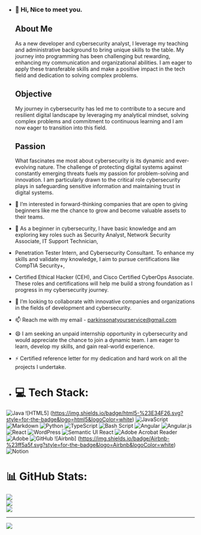 - ### 👋 Hi, Nice to meet you. 
 
  ## About Me 
  As a new developer and cybersecurity analyst, I leverage my teaching and administrative background to bring unique skills to the table.
  My journey into programming has been challenging but rewarding, enhancing my communication and organizational abilities.
  I am eager to apply these transferable skills and make a positive impact in the tech field and dedication to solving complex problems.
  
  ## Objective
  My journey in cybersecurity has led me to contribute to a secure and resilient digital landscape by leveraging my analytical mindset,
  solving complex problems and commitment to continuous learning and I am now eager to transition into this field.
  
  ## Passion
  What fascinates me most about cybersecurity is its dynamic and ever-evolving nature. The challenge of protecting digital systems against
  constantly emerging threats fuels my passion for problem-solving and innovation. I am particularly drawn to the critical role cybersecurity
  plays in safeguarding sensitive information and maintaining trust in digital systems.

- 👀 I’m interested in forward-thinking companies that are open to giving beginners like me the chance to grow and become valuable assets to their teams.
- 🌱 As a beginner in cybersecurity, I have basic knowledge and am exploring key roles such as Security Analyst, Network Security Associate, IT Support Technician,
- Penetration Tester Intern, and Cybersecurity Consultant. To enhance my skills and validate my knowledge, I aim to pursue certifications like CompTIA Security+,
- Certified Ethical Hacker (CEH), and Cisco Certified CyberOps Associate. These roles and certifications will help me build a strong foundation as I progress in my cybersecurity journey.
- 💞️ I’m looking to collaborate with innovative companies and organizations in the fields of development and cybersecurity.
- 📫 Reach me with my email - parkinsonatyourservice@gmail.com 
- 😄 I am seeking an unpaid internship opportunity in cybersecurity and would appreciate the chance to join a dynamic team. I am eager to learn, develop my skills, and gain real-world experience.
- ⚡ Certified reference letter for my dedication and hard work on all the projects I undertake.
- # 💻 Tech Stack:
![Java](https://img.shields.io/badge/java-%23ED8B00.svg?style=for-the-badge&logo=openjdk&logoColor=white) ![HTML5]
(https://img.shields.io/badge/html5-%23E34F26.svg?style=for-the-badge&logo=html5&logoColor=white)
![JavaScript](https://img.shields.io/badge/javascript-%23323330.svg?style=for-the-badge&logo=javascript&logoColor=%23F7DF1E) 
![Markdown](https://img.shields.io/badge/markdown-%23000000.svg?style=for-the-badge&logo=markdown&logoColor=white) ![Python](
https://img.shields.io/badge/python-3670A0?style=for-the-badge&logo=python&logoColor=ffdd54)
![TypeScript](https://img.shields.io/badge/typescript-%23007ACC.svg?style=for-the-badge&logo=typescript&logoColor=white) 
![Bash Script](https://img.shields.io/badge/bash_script-%23121011.svg?style=for-the-badge&logo=gnu-bash&logoColor=white) 
![Angular](https://img.shields.io/badge/angular-%23DD0031.svg?style=for-the-badge&logo=angular&logoColor=white) 
![Angular.js](https://img.shields.io/badge/angular.js-%23E23237.svg?style=for-the-badge&logo=angularjs&logoColor=white) 
![React](https://img.shields.io/badge/react-%2320232a.svg?style=for-the-badge&logo=react&logoColor=%2361DAFB) 
![WordPress](https://img.shields.io/badge/WordPress-%23117AC9.svg?style=for-the-badge&logo=WordPress&logoColor=white) 
![Semantic UI React](https://img.shields.io/badge/Semantic%20UI%20React-%2335BDB2.svg?style=for-the-badge&logo=SemanticUIReact&logoColor=white) 
![Adobe Acrobat Reader](https://img.shields.io/badge/Adobe%20Acrobat%20Reader-EC1C24.svg?style=for-the-badge&logo=Adobe%20Acrobat%20Reader&logoColor=white) 
![Adobe](https://img.shields.io/badge/adobe-%23FF0000.svg?style=for-the-badge&logo=adobe&logoColor=white) ![GitHub](
https://img.shields.io/badge/github-%23121011.svg?style=for-the-badge&logo=github&logoColor=white) ![Airbnb]
(https://img.shields.io/badge/Airbnb-%23ff5a5f.svg?style=for-the-badge&logo=Airbnb&logoColor=white)
![Notion](https://img.shields.io/badge/Notion-%23000000.svg?style=for-the-badge&logo=notion&logoColor=white)

# 📊 GitHub Stats:
![](https://github-readme-stats.vercel.app/api?username=Dragona-joan&theme=dark&hide_border=false&include_all_commits=false&count_private=false)<br/>
![](https://github-readme-streak-stats.herokuapp.com/?user=Dragona-joan&theme=dark&hide_border=false)<br/>
![](https://github-readme-stats.vercel.app/api/top-langs/?username=Dragona-joan&theme=dark&hide_border=false&include_all_commits=false&count_private=false&layout=compact)

---
[![](https://visitcount.itsvg.in/api?id=Dragona-joan&icon=0&color=0)](https://visitcount.itsvg.in)

<!-- Proudly created with GPRM ( https://gprm.itsvg.in ) -->
<!---
Dragona-Joan/Dragona-Joan is a ✨ special ✨ repository because its `README.md` (this file) appears on your GitHub profile.
You can click the Preview link to take a look at your changes.
--->
